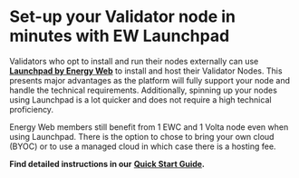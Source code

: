 # Set-up your Validator node in minutes with EW Launchpad

Validators who opt to install and run their nodes externally can use [**Launchpad by Energy Web**](https://launchpad.energyweb.org/login) to install and host their Validator Nodes. This presents major advantages as the platform will fully support your node and handle the technical requirements. Additionally, spinning up your nodes using Launchpad is a lot quicker and does not require a high technical proficiency.

Energy Web members still benefit from 1 EWC and 1 Volta node even when using Launchpad. There is the option to chose to bring your own cloud (BYOC) or to use a managed cloud in which case there is a hosting fee.

**Find detailed instructions in our** [**Quick Start Guide**](https://docs-launchpad.energyweb.org/launchpad-by-energy-web/blockchain-infrastructure/validator-nodes/quick-start-guide)**.**

